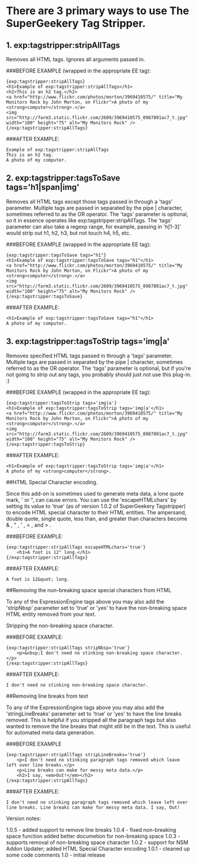 # There are 3 primary ways to use The SuperGeekery Tag Stripper. 
	
## 1. **exp:tagstripper:stripAllTags**

Removes all HTML tags. Ignores all arguments passed in.
	
###BEFORE EXAMPLE (wrapped in the appropriate EE tag):
		
```
{exp:tagstripper:stripAllTags}
<h1>Example of exp:tagstripper:stripAllTags</h1>
<h2>This is an h2 tag.</h2>
<a href="http://www.flickr.com/photos/morton/3969410575/" title="My Monitors Rock by John Morton, on Flickr">A photo of my <strong>computer</strong>.</a>
<img src="http://farm3.static.flickr.com/2609/3969410575_0987891ac7_t.jpg" width="100" height="75" alt="My Monitors Rock" />
{/exp:tagstripper:stripAllTags}
```
	
###AFTER EXAMPLE:
	

```
Example of exp:tagstripper:stripAllTags
This is an h2 tag.
A photo of my computer.
```

	
## 2. **exp:tagstripper:tagsToSave tags='h1|span|img'** 

Removes all HTML tags except those tags passed in through a 'tags' parameter. Multiple tags are passed in separated by the pipe | character, sometimes referred to as the OR operator. The 'tags' parameter is optional, so it in essence operates like exp:tagstripper:stripAllTags. The 'tags' parameter can also take a regexp range, for example, passing in 'h[1-3]' would strip out h1, h2, h3, but not touch h4, h5, etc.
	
###BEFORE EXAMPLE (wrapped in the appropriate EE tag):


```
{exp:tagstripper:tagsToSave tags="h1"}
<h1>Example of exp:tagstripper:tagsToSave tags="h1"</h1>
<a href="http://www.flickr.com/photos/morton/3969410575/" title="My Monitors Rock by John Morton, on Flickr">A photo of my <strong>computer</strong>.</a>
<img src="http://farm3.static.flickr.com/2609/3969410575_0987891ac7_t.jpg" width="100" height="75" alt="My Monitors Rock" />
{/exp:tagstripper:tagsToSave}
```


###AFTER EXAMPLE:


```
<h1>Example of exp:tagstripper:tagsToSave tags="h1"</h1>
A photo of my computer.
```


## 3. **exp:tagstripper:tagsToStrip tags='img|a'**

Removes specified HTML tags passed in through a 'tags' parameter. Multiple tags are passed in separated by the pipe | character, sometimes referred to as the OR operator. The 'tags' parameter is optional, but if you're not going to strip out any tags, you probably should just not use this plug-in. :)

###BEFORE EXAMPLE (wrapped in the appropriate EE tag):


```
{exp:tagstripper:tagsToStrip tags='img|a'}
<h1>Example of exp:tagstripper:tagsToStrip tags='img|a'</h1>
<a href="http://www.flickr.com/photos/morton/3969410575/" title="My Monitors Rock by John Morton, on Flickr">A photo of my <strong>computer</strong>.</a>
<img src="http://farm3.static.flickr.com/2609/3969410575_0987891ac7_t.jpg" width="100" height="75" alt="My Monitors Rock" />
{/exp:tagstripper:tagsToStrip}
```


###AFTER EXAMPLE:


```
<h1>Example of exp:tagstripper:tagsToStrip tags='img|a'</h1>
A photo of my <strong>computer</strong>.
```


##HTML Special Character encoding.

Since this add-on is sometimes used to generate meta data, a lone quote mark, ' or ", can cause errors. You can use the 'escapeHTMLchars' by setting its value to 'true' (as of version 1.0.2 of SuperGeekery Tagstripper) to encode HTML special character to their HTML entities. The ampersand, double quote, single quote, less than, and greater than characters become &amp; , &quot; , &#039; , &lt; , and &gt; . 

###BEFORE EXAMPLE:


```
{exp:tagstripper:stripAllTags escapeHTMLchars='true'}
	<h1>A foot is 12" long.</h1>
{/exp:tagstripper:stripAllTags}
```


###AFTER EXAMPLE:


```
A foot is 12&quot; long.
```


##Removing the non-breaking space special characters from HTML

To any of the ExpressionEngine tags above you may also add the 'stripNbsp' parameter set to 'true' or 'yes' to have the non-breaking space HTML entity removed from your text.


Stripping the non-breaking space character.

###BEFORE EXAMPLE:


```
{exp:tagstripper:stripAllTags stripNbsp='true'}
	<p>&nbsp;I don't need no stinking non-breaking space character.</p>
{/exp:tagstripper:stripAllTags}
```


###AFTER EXAMPLE: 


```
I don't need no stinking non-breaking space character.
```


##Removing line breaks from text

To any of the ExpressionEngine tags above you may also add the 'stringLineBreaks' parameter set to 'true' or 'yes' to have the line breaks removed. This is helpful if you stripped all the paragraph tags but also wanted to remove the line breaks that might still be in the text. This is useful for automated meta data generation.

###BEFORE EXAMPLE

```
{exp:tagstripper:stripAllTags stripLineBreaks='true'}
	<p>I don't need no stinking paragraph tags removed which leave left over line breaks.</p>
	<p>Line breaks can make for messy meta data.</p>
	<h2>I say, <em>Out!</em></h2> 	
{/exp:tagstripper:stripAllTags}
```


###AFTER EXAMPLE:


```
I don't need no stinking paragraph tags removed which leave left over line breaks. Line breaks can make for messy meta data. I say, Out!
```



Version notes:

1.0.5 - added support to remove line breaks
1.0.4 - fixed non-breaking space function
		added better documetion for non-breaking space
1.0.3 - supports removal of non-breaking space character
1.0.2 - support for NSM Addon Updater; 
		added HTML Special Character encoding
1.0.1 - cleaned up some code comments
1.0 - initial release
